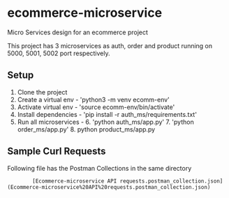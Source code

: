 # ecommerce-microservice
Micro Services design for an ecommerce project

This project has 3 microservices as auth, order and product running on 5000, 5001, 5002 port respectively.

## Setup
1. Clone the project
2. Create a virtual env - 'python3 -m venv ecomm-env'
3. Activate virtual env - 'source ecomm-env/bin/activate'
4. Install dependencies - 'pip install -r auth_ms/requirements.txt'
5. Run all microservices - 
   6. 'python auth_ms/app.py'
   7. 'python order_ms/app.py'
   8. python product_ms/app.py

## Sample Curl Requests
Following file has the Postman Collections in the same directory

            [Ecommerce-microservice API requests.postman_collection.json](Ecommerce-microservice%20API%20requests.postman_collection.json)
